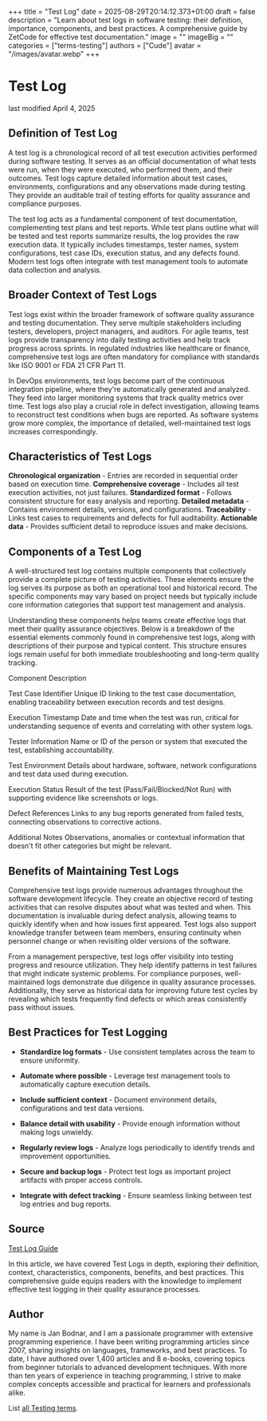 +++
title = "Test Log"
date = 2025-08-29T20:14:12.373+01:00
draft = false
description = "Learn about test logs in software testing: their definition, importance, components, and best practices. A comprehensive guide by ZetCode for effective test documentation."
image = ""
imageBig = ""
categories = ["terms-testing"]
authors = ["Cude"]
avatar = "/images/avatar.webp"
+++

# Test Log

last modified April 4, 2025

## Definition of Test Log

A test log is a chronological record of all test execution activities performed
during software testing. It serves as an official documentation of what tests
were run, when they were executed, who performed them, and their outcomes. Test
logs capture detailed information about test cases, environments, configurations
and any observations made during testing. They provide an auditable trail of
testing efforts for quality assurance and compliance purposes.

The test log acts as a fundamental component of test documentation, complementing
test plans and test reports. While test plans outline what will be tested and
test reports summarize results, the log provides the raw execution data. It
typically includes timestamps, tester names, system configurations, test case
IDs, execution status, and any defects found. Modern test logs often integrate
with test management tools to automate data collection and analysis.

## Broader Context of Test Logs

Test logs exist within the broader framework of software quality assurance and
testing documentation. They serve multiple stakeholders including testers,
developers, project managers, and auditors. For agile teams, test logs provide
transparency into daily testing activities and help track progress across
sprints. In regulated industries like healthcare or finance, comprehensive test
logs are often mandatory for compliance with standards like ISO 9001 or FDA 21
CFR Part 11.

In DevOps environments, test logs become part of the continuous integration
pipeline, where they're automatically generated and analyzed. They feed into
larger monitoring systems that track quality metrics over time. Test logs also
play a crucial role in defect investigation, allowing teams to reconstruct test
conditions when bugs are reported. As software systems grow more complex, the
importance of detailed, well-maintained test logs increases correspondingly.

## Characteristics of Test Logs

**Chronological organization** - Entries are recorded in
sequential order based on execution time.
**Comprehensive coverage** - Includes all test execution
activities, not just failures.
**Standardized format** - Follows consistent structure for easy
analysis and reporting.
**Detailed metadata** - Contains environment details, versions,
and configurations.
**Traceability** - Links test cases to requirements and defects
for full auditability.
**Actionable data** - Provides sufficient detail to reproduce
issues and make decisions.

## Components of a Test Log

A well-structured test log contains multiple components that collectively provide
a complete picture of testing activities. These elements ensure the log serves
its purpose as both an operational tool and historical record. The specific
components may vary based on project needs but typically include core
information categories that support test management and analysis.

Understanding these components helps teams create effective logs that meet their
quality assurance objectives. Below is a breakdown of the essential elements
commonly found in comprehensive test logs, along with descriptions of their
purpose and typical content. This structure ensures logs remain useful for both
immediate troubleshooting and long-term quality tracking.

Component
Description

Test Case Identifier
Unique ID linking to the test case documentation, enabling traceability
between execution records and test designs.

Execution Timestamp
Date and time when the test was run, critical for understanding sequence of
events and correlating with other system logs.

Tester Information
Name or ID of the person or system that executed the test, establishing
accountability.

Test Environment
Details about hardware, software, network configurations and test data used
during execution.

Execution Status
Result of the test (Pass/Fail/Blocked/Not Run) with supporting evidence like
screenshots or logs.

Defect References
Links to any bug reports generated from failed tests, connecting observations
to corrective actions.

Additional Notes
Observations, anomalies or contextual information that doesn't fit other
categories but might be relevant.

## Benefits of Maintaining Test Logs

Comprehensive test logs provide numerous advantages throughout the software
development lifecycle. They create an objective record of testing activities that
can resolve disputes about what was tested and when. This documentation is
invaluable during defect analysis, allowing teams to quickly identify when and
how issues first appeared. Test logs also support knowledge transfer between
team members, ensuring continuity when personnel change or when revisiting older
versions of the software.

From a management perspective, test logs offer visibility into testing progress
and resource utilization. They help identify patterns in test failures that might
indicate systemic problems. For compliance purposes, well-maintained logs
demonstrate due diligence in quality assurance processes. Additionally, they
serve as historical data for improving future test cycles by revealing which
tests frequently find defects or which areas consistently pass without issues.

## Best Practices for Test Logging

- **Standardize log formats** - Use consistent templates across the team to ensure uniformity.

- **Automate where possible** - Leverage test management tools to automatically capture execution details.

- **Include sufficient context** - Document environment details, configurations and test data versions.

- **Balance detail with usability** - Provide enough information without making logs unwieldy.

- **Regularly review logs** - Analyze logs periodically to identify trends and improvement opportunities.

- **Secure and backup logs** - Protect test logs as important project artifacts with proper access controls.

- **Integrate with defect tracking** - Ensure seamless linking between test log entries and bug reports.

## Source

[Test Log Guide](https://www.softwaretestinghelp.com/test-log/)

In this article, we have covered Test Logs in depth, exploring their definition,
context, characteristics, components, benefits, and best practices. This
comprehensive guide equips readers with the knowledge to implement effective
test logging in their quality assurance processes.

## Author

My name is Jan Bodnar, and I am a passionate programmer with extensive
programming experience. I have been writing programming articles since 2007,
sharing insights on languages, frameworks, and best practices. To date, I have
authored over 1,400 articles and 8 e-books, covering topics from beginner
tutorials to advanced development techniques. With more than ten years of
experience in teaching programming, I strive to make complex concepts accessible
and practical for learners and professionals alike.

List [all Testing terms](/all/#terms-test).